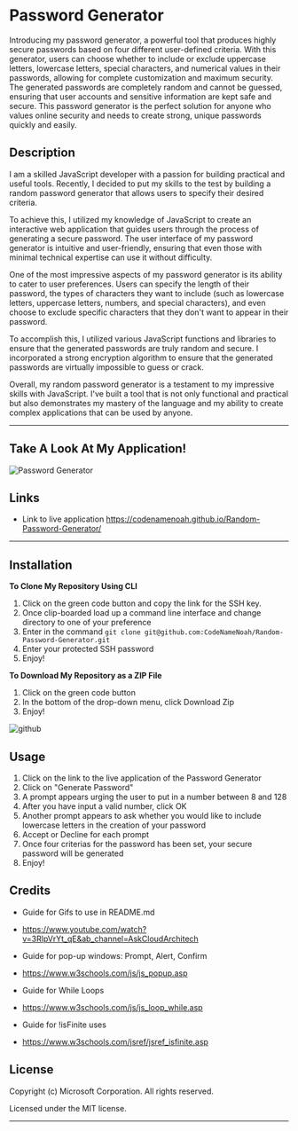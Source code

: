 # Password Generator 

Introducing my password generator, a powerful tool that produces highly secure passwords based on four different user-defined criteria. With this generator, users can choose whether to include or exclude uppercase letters, lowercase letters, special characters, and numerical values in their passwords, allowing for complete customization and maximum security. The generated passwords are completely random and cannot be guessed, ensuring that user accounts and sensitive information are kept safe and secure. This password generator is the perfect solution for anyone who values online security and needs to create strong, unique passwords quickly and easily.

## Description

I am a skilled JavaScript developer with a passion for building practical and useful tools. Recently, I decided to put my skills to the test by building a random password generator that allows users to specify their desired criteria.

To achieve this, I utilized my knowledge of JavaScript to create an interactive web application that guides users through the process of generating a secure password. The user interface of my password generator is intuitive and user-friendly, ensuring that even those with minimal technical expertise can use it without difficulty.

One of the most impressive aspects of my password generator is its ability to cater to user preferences. Users can specify the length of their password, the types of characters they want to include (such as lowercase letters, uppercase letters, numbers, and special characters), and even choose to exclude specific characters that they don't want to appear in their password.

To accomplish this, I utilized various JavaScript functions and libraries to ensure that the generated passwords are truly random and secure. I incorporated a strong encryption algorithm to ensure that the generated passwords are virtually impossible to guess or crack.

Overall, my random password generator is a testament to my impressive skills with JavaScript. I've built a tool that is not only functional and practical but also demonstrates my mastery of the language and my ability to create complex applications that can be used by anyone.

---

## Take A Look At My Application!

![Password Generator](https://user-images.githubusercontent.com/127361736/229030751-e962478e-1ce7-4795-8463-1ffa12bc39a2.gif)

## Links

- Link to live application https://codenamenoah.github.io/Random-Password-Generator/

---

## Installation

**To Clone My Repository Using CLI**

1. Click on the green code button and copy the link for the SSH key.
2. Once clip-boarded load up a command line interface and change directory to one of your preference
3. Enter in the command `git clone git@github.com:CodeNameNoah/Random-Password-Generator.git`
4. Enter your protected SSH password
5. Enjoy!

**To Download My Repository as a ZIP File**

1. Click on the green code button
2. In the bottom of the drop-down menu, click Download Zip
3. Enjoy!

![github](https://user-images.githubusercontent.com/127361736/227422005-d28a9020-e331-4098-976b-df9c1e545bb4.png)

## Usage

1. Click on the link to the live application of the Password Generator
2. Click on "Generate Password"
3. A prompt appears urging the user to put in a number between 8 and 128
4. After you have input a valid number, click OK
5. Another prompt appears to ask whether you would like to include lowercase letters in the creation of your password
6. Accept or Decline for each prompt
7. Once four criterias for the password has been set, your secure password will be generated
8. Enjoy!

## Credits

- Guide for Gifs to use in README.md

* https://www.youtube.com/watch?v=3RlpVrYt_qE&ab_channel=AskCloudArchitech

- Guide for pop-up windows: Prompt, Alert, Confirm

* https://www.w3schools.com/js/js_popup.asp

- Guide for While Loops

* https://www.w3schools.com/js/js_loop_while.asp

- Guide for !isFinite uses

* https://www.w3schools.com/jsref/jsref_isfinite.asp

## License

Copyright (c) Microsoft Corporation. All rights reserved.

Licensed under the MIT license.

---
